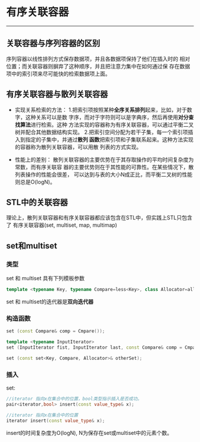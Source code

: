 # 有序关联容器
------------------------------------------
  
## 关联容器与序列容器的区别
序列容器以线性排列方式保存数据项，并且各数据项保持了他们在插入时的
相对位置；而关联容器则摒弃了这种顺序，并且把注意力集中在如何通过保
存在数据项中的索引项来尽可能快的检索数据项上面。

## 有序关联容器与散列关联容器
* 实现关系检索的方法：
1.把索引项按照某种**全序关系排列**起来，比如，对于数字，这种关系可以是数
字序，而对于字符则可以是字典序，然后再使用**对分查找算法**进行检索。这种
方法实现的容器称为有序关联容器，可以通过平衡二叉树并配合其他数据结构实现。
2.把索引空间分配为若干子集，每一个索引项插入到指定的子集中，并通过**散列
函数**把索引项和子集联系起来。这种方法实现的容器称为散列关联容器，可以用散
列表的方式实现。

* 性能上的差别：
散列关联容器的主要优势在于其存取操作的平均时间复杂度为常数，而有序关联容
器的主要优势则在于其性能的可靠性。在某些情况下，散列表操作的性能会很差，
可以达到与表的大小N成正比，而平衡二叉树的性能则总是O(logN)。

## STL中的关联容器
理论上，散列关联容器和有序关联容器都应该包含在STL中，但实践上STL只包含了
有序关联容器(set, multiset, map, multimap)


## set和multiset

### 类型
set 和 multiset 具有下列模板参数

```cpp
template <typename Key, typename Compare=less<Key>, class Allocator=allocator<Key> >
```

set 和 multiset的迭代器是**双向迭代器**

### 构造函数
```cpp
set (const Compare& comp = Cmpare());

template <typename InputIterator>
set (InputIterator fist, InputIterator last, const Compare& comp = Cmpare());

set (const set<Key, Compare, Allocator>& otherSet);
```

### 插入
set:
```cpp
//iterator 指向x在集合中的位置，bool类型指示插入是否成功。
pair<iterator,bool> insert(const value_type& x);
```

```cpp
//iterator 指向x在集合中的位置
iterator insert(const value_type& x);
```

insert的时间复杂度为O(logN), N为保存在set或multiset中的元素个数。

